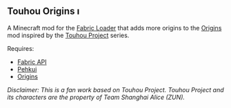 ## Touhou Origins <img alt="Icon" height="16" src="/src/main/resources/assets/touhouorigins/icon.png" width="16"/>
A Minecraft mod for the [Fabric Loader](https://fabricmc.net/) that adds more origins to the [Origins](https://github.com/apace100/origins-fabric) mod inspired by the [Touhou Project](https://en.touhouwiki.net/wiki/Touhou_Wiki) series.

Requires:

- [Fabric API](https://github.com/FabricMC/fabric)
- [Pehkui](https://github.com/Virtuoel/Pehkui)
- [Origins](https://github.com/apace100/origins-fabric)

*Disclaimer: This is a fan work based on Touhou Project. Touhou Project and its characters are the property of Team Shanghai Alice (ZUN).*